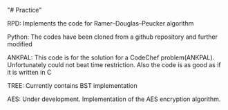 "# Practice" 

RPD: 
Implements the code for Ramer–Douglas–Peucker algorithm

Python: 
The codes have been cloned from a github repository and further modified

ANKPAL: 
This code is for the solution for a CodeChef problem(ANKPAL). Unfortunately could not beat time restriction. Also the code is as good as if it is written in C

TREE:
Currently contains BST implementation

AES:
Under development. Implementation of the AES encryption algorithm.